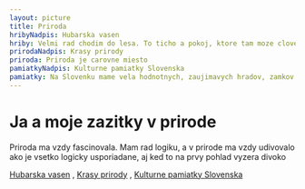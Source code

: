 ```yaml
---
layout: picture
title: Priroda
hribyNadpis: Hubarska vasen
hriby: Velmi rad chodim do lesa. To ticho a pokoj, ktore tam moze clovek zazit je uzasne. Najradsej chodim do lesa na hriby.
prirodaNadpis: Krasy prirody
priroda: Priroda je carovne miesto
pamiatkyNadpis: Kulturne pamiatky Slovenska
pamiatky: Na Slovenku mame vela hodnotnych, zaujimavych hradov, zamkov kastielov a inych historickych pamiatok. Obcas sa k nejakej vyberiem.	
---
```

# Ja a moje zazitky v prirode
Priroda ma vzdy fascinovala. Mam rad logiku, a v prirode ma vzdy udivovalo ako je vsetko logicky usporiadane, aj ked to na prvy pohlad vyzera divoko

[Hubarska vasen](/Priroda#hriby) , [Krasy prirody](/Priroda#priroda) , [Kulturne pamiatky Slovenska](/Priroda#pamiatky)